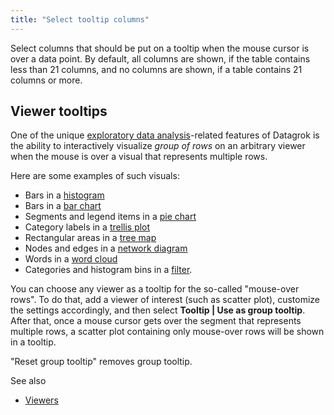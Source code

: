 ```yaml
---
title: "Select tooltip columns"
---
```


Select columns that should be put on a tooltip when the mouse cursor is over a data point. By default, all columns are
shown, if the table contains less than 21 columns, and no columns are shown, if a table contains 21 columns or more.

## Viewer tooltips

One of the unique [exploratory data analysis](../../datagrok/solutions/domains/use-cases/eda.md)-related features of Datagrok is the ability
to interactively visualize
_group of rows_ on an arbitrary viewer when the mouse is over a visual that represents multiple rows.

Here are some examples of such visuals:

* Bars in a [histogram](../../visualize/viewers/histogram.md)
* Bars in a [bar chart](../../visualize/viewers/bar-chart.md)
* Segments and legend items in a [pie chart](../../visualize/viewers/pie-chart.md)
* Category labels in a [trellis plot](../../visualize/viewers/trellis-plot.md)
* Rectangular areas in a [tree map](../../visualize/viewers/tree-map.md)
* Nodes and edges in a [network diagram](../visualize/viewers/network-diagram.md)
* Words in a [word cloud](../../visualize/viewers/word-cloud.md)
* Categories and histogram bins in a [filter](../../visualize/viewers/filters.md).

You can choose any viewer as a tooltip for the so-called "mouse-over rows". To do that, add a viewer of interest (such
as scatter plot), customize the settings accordingly, and then select **Tooltip | Use as group tooltip**. After that,
once a mouse cursor gets over the segment that represents multiple rows, a scatter plot containing only mouse-over rows
will be shown in a tooltip.

"Reset group tooltip" removes group tooltip.

See also

* [Viewers](../../visualize/viewers/viewers.md)
